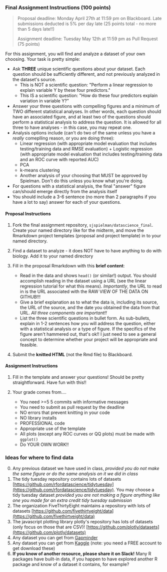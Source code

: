 ### Final Assignment Instructions (100 points)

> Proposal deadline: Monday April 27th at 11:59 pm on Blackboard. Late submissions deducted is 5% per day late (25 points total - no more than 5 days late!!)
>
> Assignment deadline: Tuesday May 12th at 11:59 pm as Pull Request (75 points)

For this assignment, you will find and analyze a dataset of your own choosing. Your task is pretty simple:

+ Ask **THREE** unique scientific questions about your dataset. Each question should be sufficiently different, and not previously analyzed in the dataset's source. 
	+ This is NOT a scientific question: "Perform a linear regression to explain variable Y by these four predictors."
	+ This IS a scientific question: "How do these four predictors explain variation in variable Y?"
+ Answer your three questions with compelling figures and a minimum of TWO different statistical analyses. In other words, each question should have an associated figure, and at least two of the questions should perform a statistical analysis to address the question. It is allowed for all three to have analyses - in this case, you may repeat one.
+ Analysis options include (can't do two of the same unless you have a _really_ comeplling reason, or you are doing three):
	+ Linear regression (with appropriate model evaluation that includes testing/training data and RMSE evaluation)	+ Logistic regression (with appropriate model evaluation that includes testing/training data and an ROC curve with reported AUC)
	+ PCA
	+ k-means clustering
	+ Another analysis of your choosing that MUST be approved by Spielman. Don't do this unless you know what you're doing.
+ For questions with a statistical analysis, the final "answer" figure can/should emerge directly from the analysis itself
+ You should include a 3-6 sentence (no more than 2 paragraphs if you have a lot to say) answer for each of your questions.

#### Proposal Instructions

1. Fork the final assignment repository, `sjspielman/datascience_final`. Create your named directory like for the midterm, and move the Rmarkdown project templates (proposal and project template) in to your named directory.

2. Find a dataset to analyze - it does NOT have to have anything to do with biology. Add it to your named directory

3. Fill in the proposal Rmarkdown with this **brief content**:
	+ Read in the data and shows `head()` (or similar!) output. You should accomplish reading in the dataset using a URL (see the linear regression tutorial for what this means). *Importantly*, the URL to read in is the URL associated with the RAW VIEW OF THE DATA ON GITHUB!!!
	+ Give a brief explanation as to what the data is, including its source, the URL of the source, and the date you obtained the data from that URL. *All three components are important!!*
	+ List the three scientific questions in bullet form. As sub-bullets, explain in 1-2 sentences how you will address the question, either with a statistical analysis or a type of figure. If the specifics of the figure aren't hammered out, that's ok!! I just need to see a general concept to determine whether your project will be appropriate and feasible.
	
4. Submit the **knitted HTML** (not the Rmd file) to Blackboard.

#### Assignment Instructions

1. Fill in the template and answer your questions! Should be pretty straightforward. Have fun with this!!

2. Your grade comes from....
	+ You need >=5 5 commits with informative messages
	+ You need to submit as pull request by the deadline
	+ NO errors that prevent knitting in your code
	+ NO library installs
	+ PROFESSIONAL code
	+ Appropriate use of the template 
	+ All plots (except any ROC curves or QQ plots) must be made with `ggplot()`
	+ Do YOUR OWN WORK!!

### Ideas for where to find data

0. Any previous dataset we have used in class, *provided you do not make the same figure or do the same analysis on it we did in class*
1. The tidy tuesday repository contains lots of datasets [https://github.com/rfordatascience/tidytuesday](https://github.com/rfordatascience/tidytuesday). You may choose a tidy tuesday dataset *provided you are not making a figure anything like one you made for an extra credit tidy tuesday submission*
2. The organization FiveThirtyEight maintains a repository with lots of datasets [https://github.com/fivethirtyeight/data](https://github.com/fivethirtyeight/data)
3. The javascript plotting library plotly's repository has lots of datasets (only focus on those that are CSV)! [https://github.com/plotly/datasets](https://github.com/plotly/datasets)
4. Any dataset you can get from [Gapminder](https://www.gapminder.org/data/)
5. Any dataset you can get from [Kaggle](https://www.kaggle.com/datasets) (note: you need a FREE account to get download these)
6. **If you know of another resource, please share it on Slack!** Many R packages have built-in data, if you happen to have explored another R package and know of a dataset it contains, for example?